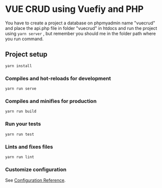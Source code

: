 # VUE CRUD using Vuefiy and PHP

You have to create a project a database on phpmyadmin name "vuecrud" and place the api.php file in folder "vuecrud" in htdocs and run the project using  ``` yarn server ``` , but remember you should me in the folder path where you run command.

## Project setup
```
yarn install
```

### Compiles and hot-reloads for development
```
yarn run serve
```

### Compiles and minifies for production
```
yarn run build
```

### Run your tests
```
yarn run test
```

### Lints and fixes files
```
yarn run lint
```

### Customize configuration
See [Configuration Reference](https://cli.vuejs.org/config/).
